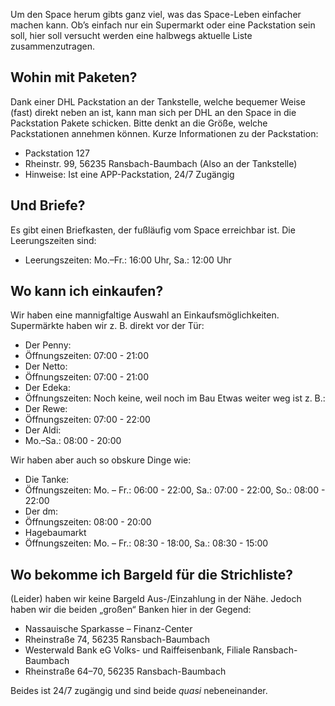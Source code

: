 Um den Space herum gibts ganz viel, was das Space-Leben einfacher machen kann. Ob’s einfach nur ein Supermarkt oder eine Packstation sein soll, hier soll versucht werden eine halbwegs aktuelle Liste zusammenzutragen.

## Wohin mit Paketen?
Dank einer DHL Packstation an der Tankstelle, welche bequemer Weise (fast) direkt neben an ist, kann man sich per DHL an den Space in die Packstation Pakete schicken. Bitte denkt an die Größe, welche Packstationen annehmen können. Kurze Informationen zu der Packstation:
- Packstation 127
- Rheinstr. 99, 56235 Ransbach-Baumbach  (Also an der Tankstelle)
- Hinweise: Ist eine APP-Packstation, 24/7 Zugängig 

## Und Briefe?
Es gibt einen Briefkasten, der fußläufig vom Space erreichbar ist. Die Leerungszeiten sind:
- Leerungszeiten: Mo.–Fr.: 16:00 Uhr, Sa.: 12:00 Uhr 

## Wo kann ich einkaufen?
Wir haben eine mannigfaltige Auswahl an Einkaufsmöglichkeiten. Supermärkte haben wir z. B. direkt vor der Tür:
- Der Penny:
 - Öffnungszeiten: 07:00 - 21:00 
- Der Netto:
 - Öffnungszeiten: 07:00 - 21:00 
- Der Edeka:
 - Öffnungszeiten: Noch keine, weil noch im Bau
Etwas weiter weg ist z. B.:
- Der Rewe:
 - Öffnungszeiten: 07:00 - 22:00
- Der Aldi:
 - Mo.–Sa.: 08:00 - 20:00 

Wir haben aber auch so obskure Dinge wie:
- Die Tanke: 
 - Öffnungszeiten: Mo. – Fr.: 06:00 - 22:00, Sa.: 07:00 - 22:00, So.: 08:00 - 22:00  
- Der dm:
 - Öffnungszeiten: 08:00 - 20:00 
-  Hagebaumarkt 
 - Öffnungszeiten: Mo. – Fr.: 08:30 - 18:00, Sa.: 08:30 - 15:00 

## Wo bekomme ich Bargeld für die Strichliste?
(Leider) haben wir keine Bargeld Aus-/Einzahlung in der Nähe. Jedoch haben wir die beiden „großen“ Banken hier in der Gegend:
-  Nassauische Sparkasse – Finanz-Center 
 - Rheinstraße 74, 56235 Ransbach-Baumbach
-  Westerwald Bank eG Volks- und Raiffeisenbank, Filiale Ransbach-Baumbach 
 - Rheinstraße 64–70, 56235 Ransbach-Baumbach 

Beides ist 24/7 zugängig und sind beide *quasi* nebeneinander.
